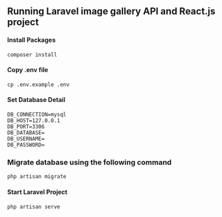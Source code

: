 ## Running Laravel image gallery API and React.js project

#### Install Packages

```
composer install
```

#### Copy .env file

```
cp .env.example .env
```

#### Set Database Detail

```
DB_CONNECTION=mysql
DB_HOST=127.0.0.1
DB_PORT=3306
DB_DATABASE=
DB_USERNAME=
DB_PASSWORD=
```

### Migrate database using the following command
```
php artisan migrate
```

#### Start Laravel Project

```
php artisan serve
```
